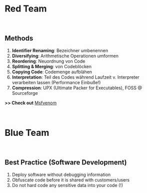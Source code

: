 # Red Team

<br />

## Methods 
1. **Identifier Renaming**: Bezeichner umbenennen
2. **Diversifying**: Arithmetische Operationen umformen
3. **Reordering**: Neuordnung von Code
4. **Splitting & Merging**: von Codeblöcken 
5. **Copying Code**: Codemenge aufblähen
6. **Interpretation**: Teil des Codes während Laufzeit v. Interpreter verarbeiten lassen (Performance Einbuße!)
7. **Compression**: UPX (Ultimate Packer for Executables), FOSS @ Sourceforge

**>> Check out** [Msfvenom](https://github.com/p-arrow/Red-Blue-Guide/blob/main/Wiki/Applications/Msfvenom%20(Payload%20Generator).md)

<br />

# Blue Team

<br />

## Best Practice (Software Development)
1. Deploy software without debugging information
2. Obfuscate code before it is shared with customers/users 
3. Do not hard code any sensitive data into your code (!) 

